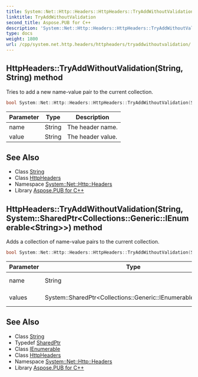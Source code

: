 ```yaml
---
title: System::Net::Http::Headers::HttpHeaders::TryAddWithoutValidation method
linktitle: TryAddWithoutValidation
second_title: Aspose.PUB for C++
description: 'System::Net::Http::Headers::HttpHeaders::TryAddWithoutValidation method. Tries to add a new name-value pair to the current collection in C++.'
type: docs
weight: 1800
url: /cpp/system.net.http.headers/httpheaders/tryaddwithoutvalidation/
---
```

## HttpHeaders::TryAddWithoutValidation(String, String) method


Tries to add a new name-value pair to the current collection.

```cpp
bool System::Net::Http::Headers::HttpHeaders::TryAddWithoutValidation(String name, String value)
```


| Parameter | Type | Description |
| --- | --- | --- |
| name | String | The header name. |
| value | String | The header value. |

## See Also

* Class [String](../../../system/string/)
* Class [HttpHeaders](../)
* Namespace [System::Net::Http::Headers](../../)
* Library [Aspose.PUB for C++](../../../)
## HttpHeaders::TryAddWithoutValidation(String, System::SharedPtr\<Collections::Generic::IEnumerable\<String\>\>) method


Adds a collection of name-value pairs to the current collection.

```cpp
bool System::Net::Http::Headers::HttpHeaders::TryAddWithoutValidation(String name, System::SharedPtr<Collections::Generic::IEnumerable<String>> values)
```


| Parameter | Type | Description |
| --- | --- | --- |
| name | String | The header name. |
| values | System::SharedPtr\<Collections::Generic::IEnumerable\<String\>\> | The header values. |

## See Also

* Class [String](../../../system/string/)
* Typedef [SharedPtr](../../../system/sharedptr/)
* Class [IEnumerable](../../../system.collections.generic/ienumerable/)
* Class [HttpHeaders](../)
* Namespace [System::Net::Http::Headers](../../)
* Library [Aspose.PUB for C++](../../../)
